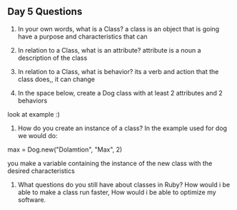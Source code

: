 ## Day 5 Questions

1. In your own words, what is a Class?
a class is an object that is going have a purpose and characteristics that can

1. In relation to a Class, what is an attribute?
attribute is a noun a description of the class

1. In relation to a Class, what is behavior?
its a verb and action that the class does,, it can change

1. In the space below, create a Dog class with at least 2 attributes and 2 behaviors

look at example :)

1. How do you create an instance of a class?
In the example used for dog we would do:

max = Dog.new("Dolamtion", "Max", 2)

you make a variable containing the instance of the new class with the desired characteristics

1. What questions do you still have about classes in Ruby?
How would i be able to make a class run faster, How would i be able to optimize my software.
